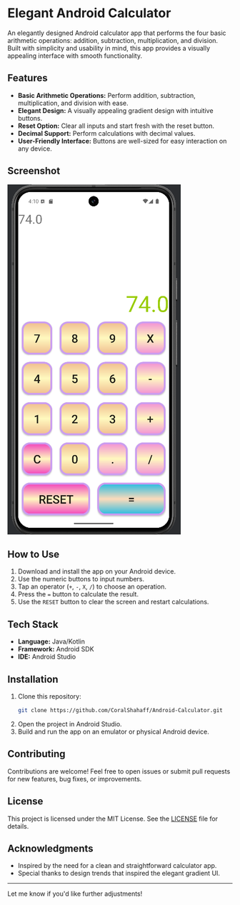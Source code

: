 
# Elegant Android Calculator


An elegantly designed Android calculator app that performs the four basic arithmetic operations: addition, subtraction, multiplication, and division. Built with simplicity and usability in mind, this app provides a visually appealing interface with smooth functionality.

## Features

- **Basic Arithmetic Operations:** Perform addition, subtraction, multiplication, and division with ease.
- **Elegant Design:** A visually appealing gradient design with intuitive buttons.
- **Reset Option:** Clear all inputs and start fresh with the reset button.
- **Decimal Support:** Perform calculations with decimal values.
- **User-Friendly Interface:** Buttons are well-sized for easy interaction on any device.

## Screenshot

![App Screenshot](https://github.com/CoralShahaff/Android-Calculator/raw/414dae5ea8c33e1a7629dc31abd814b55020002f/image.png)

## How to Use

1. Download and install the app on your Android device.
2. Use the numeric buttons to input numbers.
3. Tap an operator (`+`, `-`, `X`, `/`) to choose an operation.
4. Press the `=` button to calculate the result.
5. Use the `RESET` button to clear the screen and restart calculations.

## Tech Stack

- **Language:** Java/Kotlin
- **Framework:** Android SDK
- **IDE:** Android Studio

## Installation

1. Clone this repository:
   ```bash
   git clone https://github.com/CoralShahaff/Android-Calculator.git
   ```
2. Open the project in Android Studio.
3. Build and run the app on an emulator or physical Android device.

## Contributing

Contributions are welcome! Feel free to open issues or submit pull requests for new features, bug fixes, or improvements.

## License

This project is licensed under the MIT License. See the [LICENSE](LICENSE) file for details.

## Acknowledgments

- Inspired by the need for a clean and straightforward calculator app.
- Special thanks to design trends that inspired the elegant gradient UI.

---

Let me know if you'd like further adjustments!
